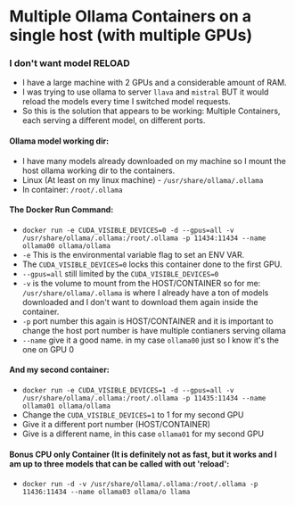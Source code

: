 # Multiple Ollama Containers on a single host (with multiple GPUs) 

### I don't want model RELOAD
- I have a large machine with 2 GPUs and a considerable amount of RAM. 
- I was trying to use ollama to server `llava` and `mistral` BUT it would reload the models every time I switched model requests. 
- So this is the solution that appears to be working: Multiple Containers, each serving a different model, on different ports. 

#### Ollama model working dir: 
- I have many models already downloaded on my machine so I mount the host ollama working dir to the containers. 
- Linux (At least on my linux machine) - `/usr/share/ollama/.ollama`
- In container: `/root/.ollama`

#### The Docker Run Command:
- `docker run -e CUDA_VISIBLE_DEVICES=0 -d --gpus=all -v /usr/share/ollama/.ollama:/root/.ollama -p
 11434:11434 --name ollama00 ollama/ollama`
- `-e` This is the environmental variable flag to set an ENV VAR. 
- The `CUDA_VISIBLE_DEVICES=0` locks this container done to the first GPU.
- `--gpus=all` still limited by the `CUDA_VISIBLE_DEVICES=0` 
- `-v` is the volume to mount from the HOST/CONTAINER so for me: `/usr/share/ollama/.ollama` is where I already have a ton of models downloaded and I don't want to download them again inside the container.
- `-p` port number this again is HOST/CONTAINER and it is important to change the host port number is have multiple contianers serving ollama
- `--name` give it a good name. in my case `ollama00` just so I know it's the one on GPU 0 
#### And my second container: 
- `docker run -e CUDA_VISIBLE_DEVICES=1 -d --gpus=all -v /usr/share/ollama/.ollama:/root/.ollama -p 11435:11434 --name ollama01 ollama/ollama`
- Change the `CUDA_VISIBLE_DEVICES=1` to 1 for my second GPU
- Give it a different port number (HOST/CONTAINER) 
- Give is a different name, in this case `ollama01` for my second GPU
#### Bonus CPU only Container (It is definitely not as fast, but it works and I am up to three models that can be called with out 'reload': 
- `docker run -d -v /usr/share/ollama/.ollama:/root/.ollama -p 11436:11434 --name ollama03 ollama/o
llama`


 